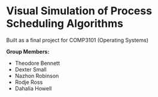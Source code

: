 # Visual Simulation of Process Scheduling Algorithms

Built as a final project for COMP3101 (Operating Systems) 

**Group Members:**
 - Theodore Bennett
 - Dexter Small
 - Nazhon Robinson
 - Rodje Ross
 - Dahalia Howell